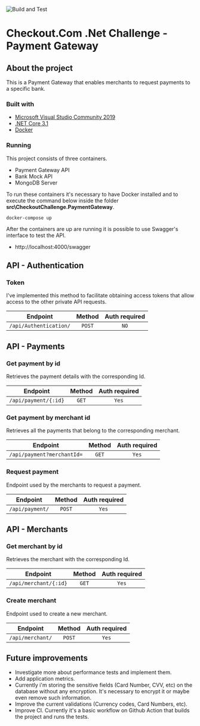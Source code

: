 ![Build and Test](https://github.com/dpdsousa/checkout-dotnet-challenge/workflows/Build%20and%20Test/badge.svg?branch=master)
# Checkout.Com .Net Challenge - Payment Gateway 
## About the project
This is a Payment Gateway that enables merchants to request payments to a specific bank.

### Built with
* [Microsoft Visual Studio Community 2019](https://visualstudio.microsoft.com/vs/community/)
* [.NET Core 3.1](https://dotnet.microsoft.com/download/dotnet-core/thank-you/sdk-3.1.301-windows-x64-installer)
* [Docker](https://www.docker.com/products/docker-desktop)

### Running
This project consists of three containers.
* Payment Gateway API
* Bank Mock API
* MongoDB Server

To run these containers it's necessary to have Docker installed and to execute the command below inside the folder **src\CheckoutChallenge.PaymentGateway**.

```
docker-compose up
```
After the containers are up are running it is possible to use Swagger's interface to test the API.
* http://localhost:4000/swagger

## API - Authentication
### Token
I've implemented this method to facilitate obtaining access tokens that allow access to the other private API requests.

| Endpoint  | Method | Auth required |
| :---: | :---: | :---: |
| `/api/Authentication/`  | `POST`  | `NO` |   

## API - Payments
### Get payment by id
Retrieves the payment details with the corresponding Id.

| Endpoint  | Method | Auth required |
| :---: | :---: | :---: |
| `/api/payment/{:id}`  | `GET`  | `Yes` |   

### Get payment by merchant id
Retrieves all the payments that belong to the corresponding merchant.

| Endpoint  | Method | Auth required |
| :---: | :---: | :---: |
| `/api/payment?merchantId=`  | `GET`  | `Yes` |   

### Request payment
Endpoint used by the merchants to request a payment.

| Endpoint  | Method | Auth required |
| :---: | :---: | :---: |
| `/api/payment/`  | `POST`  | `Yes` |   

## API - Merchants
### Get merchant by id
Retrieves the merchant with the corresponding Id.

| Endpoint  | Method | Auth required |
| :---: | :---: | :---: |
| `/api/merchant/{:id}`  | `GET`  | `Yes` |   

### Create merchant
Endpoint used to create a new merchant.

| Endpoint  | Method | Auth required |
| :---: | :---: | :---: |
| `/api/merchant/`  | `POST`  | `Yes` |   

## Future improvements
* Investigate more about performance tests and implement them.
* Add application metrics.
* Currently i'm storing the sensitive fields (Card Number, CVV, etc) on the database without any encryption. It's necessary to encrypt it or maybe even remove such information.
* Improve the current validations (Currency codes, Card Numbers, etc).
* Improve CI. Currently it's a basic workflow on Github Action that builds the project and runs the tests.


